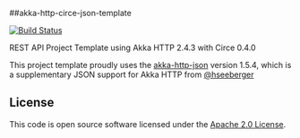 ##akka-http-circe-json-template

[![Build Status](https://travis-ci.org/notvitor/akka-http-circe-json-template.svg?branch=master)](https://travis-ci.org/notvitor/akka-http-circe-json-template)

REST API Project Template using Akka HTTP 2.4.3 with Circe 0.4.0

This project template proudly uses the [akka-http-json](https://github.com/hseeberger/akka-http-json) version 1.5.4, which is a supplementary JSON support for Akka HTTP from [@hseeberger](https://github.com/hseeberger)


## License ##

This code is open source software licensed under the [Apache 2.0 License](http://www.apache.org/licenses/LICENSE-2.0.html).